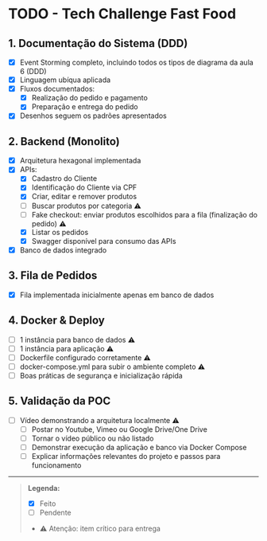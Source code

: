 # TODO - Tech Challenge Fast Food

## 1. Documentação do Sistema (DDD)
- [x] Event Storming completo, incluindo todos os tipos de diagrama da aula 6 (DDD)
- [x] Linguagem ubíqua aplicada
- [x] Fluxos documentados:
  - [x] Realização do pedido e pagamento
  - [x] Preparação e entrega do pedido
- [x] Desenhos seguem os padrões apresentados

## 2. Backend (Monolito)
- [x] Arquitetura hexagonal implementada
- [x] APIs:
  - [x] Cadastro do Cliente
  - [x] Identificação do Cliente via CPF
  - [x] Criar, editar e remover produtos
  - [ ] Buscar produtos por categoria ⚠️
  - [ ] Fake checkout: enviar produtos escolhidos para a fila (finalização do pedido) ⚠️
  - [x] Listar os pedidos
  - [x] Swagger disponível para consumo das APIs
- [x] Banco de dados integrado

## 3. Fila de Pedidos
- [x] Fila implementada inicialmente apenas em banco de dados

## 4. Docker & Deploy
- [ ] 1 instância para banco de dados ⚠️
- [ ] 1 instância para aplicação ⚠️
- [ ] Dockerfile configurado corretamente ⚠️
- [ ] docker-compose.yml para subir o ambiente completo ⚠️
- [ ] Boas práticas de segurança e inicialização rápida

## 5. Validação da POC
- [ ] Vídeo demonstrando a arquitetura localmente ⚠️
  - [ ] Postar no Youtube, Vimeo ou Google Drive/One Drive
  - [ ] Tornar o vídeo público ou não listado
  - [ ] Demonstrar execução da aplicação e banco via Docker Compose
  - [ ] Explicar informações relevantes do projeto e passos para funcionamento

---

> **Legenda:**
> - [x] Feito
> - [ ] Pendente
> - ⚠️ Atenção: item crítico para entrega